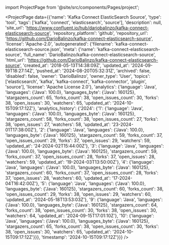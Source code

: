 
import ProjectPage from '@site/src/components/Pages/project';

<ProjectPage
    data={{'name': 'Kafka Connect ElasticSearch Source', 'type': 'tool', 'tags': ['kafka', 'connect', 'elasticsearch', 'source'], 'description': null, 'site_url': 'https://www.confluent.io/hub/dariobalinzo/kafka-connect-elasticsearch-source', 'repository_platform': 'github', 'repository_url': 'https://github.com/DarioBalinzo/kafka-connect-elasticsearch-source', 'license': 'Apache-2.0', 'autogenerated': {'filename': 'kafka-connect-elasticsearch-source.json', 'meta': {'name': 'kafka-connect-elasticsearch-source', 'full_name': 'DarioBalinzo/kafka-connect-elasticsearch-source', 'html_url': 'https://github.com/DarioBalinzo/kafka-connect-elasticsearch-source', 'created_at': '2018-05-13T14:38:09Z', 'updated_at': '2024-09-19T18:27:14Z', 'pushed_at': '2024-08-20T05:32:31Z', 'archived': false, 'disabled': false, 'owner': 'DarioBalinzo', 'owner_type': 'User', 'topics': ['elasticsearch', 'kafka', 'kafka-connect', 'kafka-connector', 'plugin', 'source'], 'license': 'Apache License 2.0'}, 'analytics': {'language': 'Java', 'languages': {'Java': 100.0}, 'languages_byte': {'Java': 160125}, 'stargazers_count': 65, 'forks_count': 38, 'open_issues_count': 30, 'forks': 38, 'open_issues': 30, 'watchers': 65, 'updated_at': '2024-10-15T09:17:12Z'}, 'analytics_history': {'2024': {'1': {'language': 'Java', 'languages': {'Java': 100.0}, 'languages_byte': {'Java': 160125}, 'stargazers_count': 58, 'forks_count': 38, 'open_issues_count': 27, 'forks': 38, 'open_issues': 27, 'watchers': 58, 'updated_at': '23-2024-01T17:38:00Z'}, '2': {'language': 'Java', 'languages': {'Java': 100.0}, 'languages_byte': {'Java': 160125}, 'stargazers_count': 59, 'forks_count': 37, 'open_issues_count': 29, 'forks': 37, 'open_issues': 29, 'watchers': 59, 'updated_at': '24-2024-02T15:44:00Z'}, '3': {'language': 'Java', 'languages': {'Java': 100.0}, 'languages_byte': {'Java': 160125}, 'stargazers_count': 59, 'forks_count': 37, 'open_issues_count': 28, 'forks': 37, 'open_issues': 28, 'watchers': 59, 'updated_at': '19-2024-03T13:50:00Z'}, '4': {'language': 'Java', 'languages': {'Java': 100.0}, 'languages_byte': {'Java': 160125}, 'stargazers_count': 60, 'forks_count': 37, 'open_issues_count': 28, 'forks': 37, 'open_issues': 28, 'watchers': 60, 'updated_at': '17-2024-04T16:42:00Z'}, '5': {'language': 'Java', 'languages': {'Java': 100.0}, 'languages_byte': {'Java': 160125}, 'stargazers_count': 60, 'forks_count': 38, 'open_issues_count': 29, 'forks': 38, 'open_issues': 29, 'watchers': 60, 'updated_at': '2024-05-18T13:53:03Z'}, '9': {'language': 'Java', 'languages': {'Java': 100.0}, 'languages_byte': {'Java': 160125}, 'stargazers_count': 64, 'forks_count': 38, 'open_issues_count': 30, 'forks': 38, 'open_issues': 30, 'watchers': 64, 'updated_at': '2024-09-15T17:01:10Z'}, '10': {'language': 'Java', 'languages': {'Java': 100.0}, 'languages_byte': {'Java': 160125}, 'stargazers_count': 65, 'forks_count': 38, 'open_issues_count': 30, 'forks': 38, 'open_issues': 30, 'watchers': 65, 'updated_at': '2024-10-15T09:17:12Z'}}}, 'timestamp': '2024-10-15T09:17:12Z'}}}
/>
